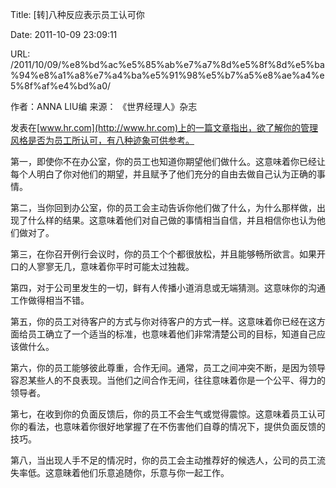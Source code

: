 Title: [转]八种反应表示员工认可你

Date: 2011-10-09 23:09:11

URL: /2011/10/09/%e8%bd%ac%e5%85%ab%e7%a7%8d%e5%8f%8d%e5%ba%94%e8%a1%a8%e7%a4%ba%e5%91%98%e5%b7%a5%e8%ae%a4%e5%8f%af%e4%bd%a0/

作者：ANNA LIU编 来源： 《世界经理人》杂志   

 发表在[www.hr.com](http://www.hr.com)上的一篇文章指出，欲了解你的管理风格是否为员工所认可，有八种迹象可供参考。   

 第一，即使你不在办公室，你的员工也知道你期望他们做什么。这意味着你已经让每个人明白了你对他们的期望，并且赋予了他们充分的自由去做自己认为正确的事情。   

 第二，当你回到办公室，你的员工会主动告诉你他们做了什么，为什么那样做，出现了什么样的结果。这意味着他们对自己做的事情相当自信，并且相信你也认为他们做对了。   

 第三，在你召开例行会议时，你的员工个个都很放松，并且能够畅所欲言。如果开口的人寥寥无几，意味着你平时可能太过独裁。   

 第四，对于公司里发生的一切，鲜有人传播小道消息或无端猜测。这意味你的沟通工作做得相当不错。   

 第五，你的员工对待客户的方式与你对待客户的方式一样。这意味着你已经在这方面给员工确立了一个适当的标准，也意味着他们非常清楚公司的目标，知道自己应该做什么。   

 第六，你的员工能够彼此尊重，合作无间。通常，员工之间冲突不断，是因为领导容忍某些人的不良表现。当他们之间合作无间，往往意味着你是一个公平、得力的领导者。   

 第七，在收到你的负面反馈后，你的员工不会生气或觉得震惊。这意味着员工认可你的看法，也意味着你很好地掌握了在不伤害他们自尊的情况下，提供负面反馈的技巧。   

 第八，当出现人手不足的情况时，你的员工会主动推荐好的候选人，公司的员工流失率低。这意昧着他们乐意追随你，乐意与你一起工作。